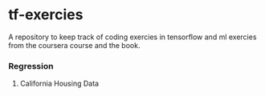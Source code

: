 # tf-exercies
A repository to keep track of coding exercies in tensorflow and ml exercies from the coursera course and the book.

### Regression

1. California Housing Data
